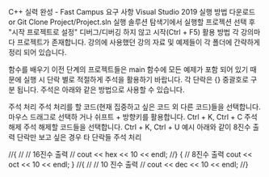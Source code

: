 C++ 실력 완성 - Fast Campus
요구 사항
Visual Studio 2019
실행 방법
다운로드 or Git Clone
Project/Project.sln 실행
솔루션 탐색기에서 실행할 프로젝션 선택 후 "시작 프로젝트로 설정"
디버그/디버깅 하지 않고 시작(Ctrl + F5)
활용 방법
각 강의마다 프로젝트가 존재합니다. 강의에 사용했던 강의 자료 및 예제들이 각 폴더에 간략하게 정리 되어 있습니다.

함수를 배우기 이전 단계의 프로젝트들은 main 함수에 모든 예제가 포함 되어 있기 때문에 실행 시 단락 별로 적절하게 주석을 활용하기 바랍니다. 각 단락은 {} 중괄호로 구분 됩니다. 주석은 아래와 같은 방법으로 사용할 수 있습니다.

주석 처리
주석 처리를 할 코드(현재 집중하고 싶은 코드 외 다른 코드)들을 선택합니다. 마우스 드래그로 선택하 거나 쉬프트 + 방향키를 활용합니다.
Ctrl + K, Ctrl + C
주석 해제
주석 해제할 코드들을 선택합니다.
Ctrl + K, Ctrl + U
예시
아래와 같이 8진수 출력 단락만 보고 싶은 경우 타 단락들 주석 처리

//{
//    // 16진수 출력 
//   cout << hex << 10 << endl;
//}
{
    // 8진수 출력
    cout << oct << 10 << endl;
}
//{
//    // 10 진수 출력
//    cout << dec << 10 << endl;
//}

